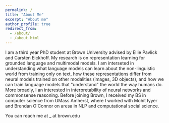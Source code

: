 ```yaml
---
permalink: /
title: "About Me"
excerpt: "About me"
author_profile: true
redirect_from: 
  - /about/
  - /about.html
---
```


I am a third year PhD student at Brown University advised by Ellie Pavlick and Carsten Eickhoff. My research is on representation learning for grounded language and multimodal models. I am interseted in understanding what language models can learn about the non-linguistic world from training only on text, how these representations differ from neural models trained on other modalities (images, 3D objects), and how we can train language models that "understand" the world the way humans do. More broadly, I an interested in interpretability of neural networks and commonsense reasoning. Before joining Brown, I received my BS in computer science from UMass Amherst, where I worked with Mohit Iyyer and Brendan O'Connor on aresa in NLP and computational social science.

You can reach me at <first-name>_<last-name> at brown.edu
